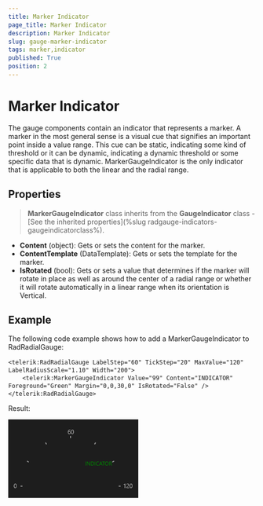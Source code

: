 ```yaml
---
title: Marker Indicator
page_title: Marker Indicator
description: Marker Indicator
slug: gauge-marker-indicator
tags: marker,indicator
published: True
position: 2
---
```


# Marker Indicator

The gauge components contain an indicator that represents a marker. A marker in the most general sense is a visual cue that signifies an important
point inside a value range. This cue can be static, indicating some kind of threshold or it can be dynamic, indicating a dynamic threshold or some specific data that is dynamic.
MarkerGaugeIndicator is the only indicator that is applicable to both the linear and the radial range.


## Properties

>**MarkerGaugeIndicator** class inherits from the **GaugeIndicator** class -
[See the inherited properties](%slug radgauge-indicators-gaugeindicatorclass%).

* **Content** (object): Gets or sets the content for the marker.
* **ContentTemplate** (DataTemplate): Gets or sets the template for the marker.
* **IsRotated** (bool): Gets or sets a value that determines if the marker will rotate in place as well as around the center of a radial range or whether it will rotate automatically in a linear range when its orientation is Vertical.

## Example

The following code example shows how to add a MarkerGaugeIndicator to RadRadialGauge:

	<telerik:RadRadialGauge LabelStep="60" TickStep="20" MaxValue="120" LabelRadiusScale="1.10" Width="200">
		<telerik:MarkerGaugeIndicator Value="99" Content="INDICATOR" Foreground="Green" Margin="0,0,30,0" IsRotated="False" />
	</telerik:RadRadialGauge>

Result:

![Rad Gauge-Marker Indicator](images/RadGauge-MarkerIndicator.png)
